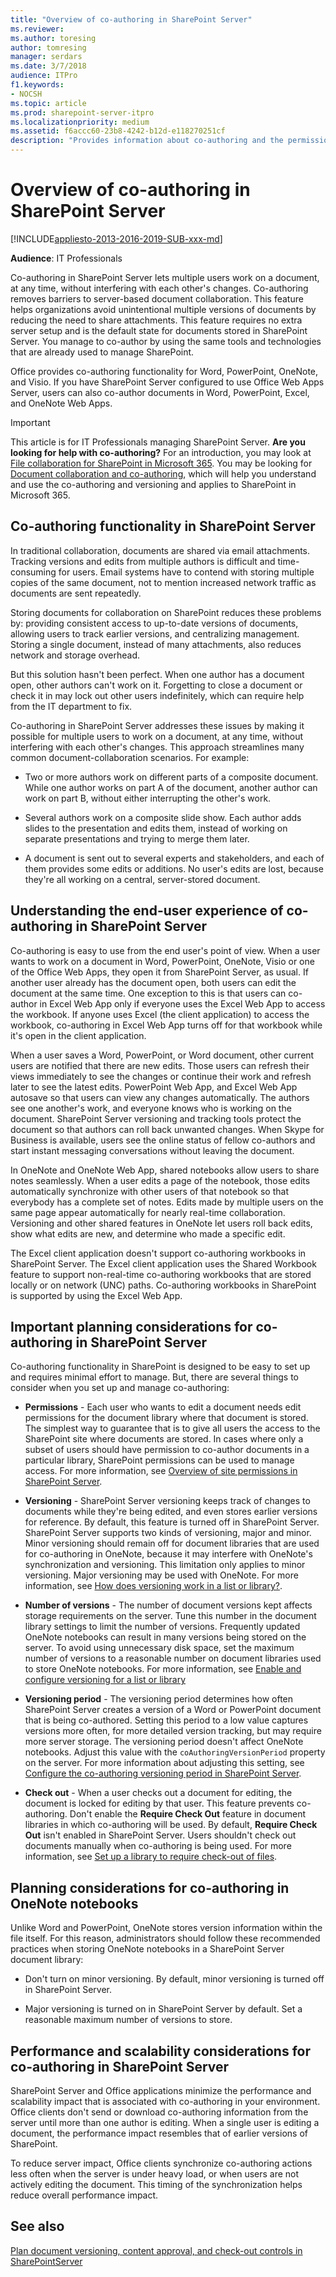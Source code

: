 ```yaml
---
title: "Overview of co-authoring in SharePoint Server"
ms.reviewer: 
ms.author: toresing
author: tomresing
manager: serdars
ms.date: 3/7/2018
audience: ITPro
f1.keywords:
- NOCSH
ms.topic: article
ms.prod: sharepoint-server-itpro
ms.localizationpriority: medium
ms.assetid: f6accc60-23b8-4242-b12d-e118270251cf
description: "Provides information about co-authoring and the permissions and software versions that are required for co-authoring in SharePoint Server and SharePoint in Microsoft 365."
---
```


# Overview of co-authoring in SharePoint Server

[!INCLUDE[appliesto-2013-2016-2019-SUB-xxx-md](../includes/appliesto-2013-2016-2019-SUB-xxx-md.md)]
  
 **Audience**: IT Professionals
  
Co-authoring in SharePoint Server lets multiple users work on a document, at any time, without interfering with each other's changes. Co-authoring removes barriers to server-based document collaboration. This feature helps organizations avoid unintentional multiple versions of documents by reducing the need to share attachments. This feature requires no extra server setup and is the default state for documents stored in SharePoint Server. You manage to co-author by using the same tools and technologies that are already used to manage SharePoint.
  
Office provides co-authoring functionality for Word, PowerPoint, OneNote, and Visio. If you have SharePoint Server configured to use Office Web Apps Server, users can also co-author documents in Word, PowerPoint, Excel, and OneNote Web Apps.
  
> [!IMPORTANT]
> This article is for IT Professionals managing SharePoint Server.  **Are you looking for help with co-authoring?** For an introduction, you may look at [File collaboration for SharePoint in Microsoft 365](../../SharePointOnline/intro-to-file-collaboration.md). You may be looking for [Document collaboration and co-authoring](https://go.microsoft.com/fwlink/p/?LinkId=275815), which will help you understand and use the co-authoring and versioning and applies to SharePoint in Microsoft 365.
  
## Co-authoring functionality in SharePoint Server
<a name="bkmk_ca_in_sp"> </a>

In traditional collaboration, documents are shared via email attachments. Tracking versions and edits from multiple authors is difficult and time-consuming for users. Email systems have to contend with storing multiple copies of the same document, not to mention increased network traffic as documents are sent repeatedly.
  
Storing documents for collaboration on SharePoint reduces these problems by: providing consistent access to up-to-date versions of documents, allowing users to track earlier versions, and centralizing management. Storing a single document, instead of many attachments, also reduces network and storage overhead.
  
But this solution hasn't been perfect. When one author has a document open, other authors can't work on it. Forgetting to close a document or check it in may lock out other users indefinitely, which can require help from the IT department to fix.
  
Co-authoring in SharePoint Server addresses these issues by making it possible for multiple users to work on a document, at any time, without interfering with each other's changes. This approach streamlines many common document-collaboration scenarios. For example:
  
- Two or more authors work on different parts of a composite document. While one author works on part A of the document, another author can work on part B, without either interrupting the other's work.

- Several authors work on a composite slide show. Each author adds slides to the presentation and edits them, instead of working on separate presentations and trying to merge them later.

- A document is sent out to several experts and stakeholders, and each of them provides some edits or additions. No user's edits are lost, because they're all working on a central, server-stored document.

## Understanding the end-user experience of co-authoring in SharePoint Server
<a name="bkmk_understd"> </a>

Co-authoring is easy to use from the end user's point of view. When a user wants to work on a document in Word, PowerPoint, OneNote, Visio or one of the Office Web Apps, they open it from SharePoint Server, as usual. If another user already has the document open, both users can edit the document at the same time. One exception to this is that users can co-author in Excel Web App only if everyone uses the Excel Web App to access the workbook. If anyone uses Excel (the client application) to access the workbook, co-authoring in Excel Web App turns off for that workbook while it's open in the client application.
  
When a user saves a Word, PowerPoint, or Word document, other current users are notified that there are new edits. Those users can refresh their views immediately to see the changes or continue their work and refresh later to see the latest edits. PowerPoint Web App, and Excel Web App autosave so that users can view any changes automatically. The authors see one another's work, and everyone knows who is working on the document. SharePoint Server versioning and tracking tools protect the document so that authors can roll back unwanted changes. When Skype for Business is available, users see the online status of fellow co-authors and start instant messaging conversations without leaving the document.
  
In OneNote and OneNote Web App, shared notebooks allow users to share notes seamlessly. When a user edits a page of the notebook, those edits automatically synchronize with other users of that notebook so that everybody has a complete set of notes. Edits made by multiple users on the same page appear automatically for nearly real-time collaboration. Versioning and other shared features in OneNote let users roll back edits, show what edits are new, and determine who made a specific edit.
  
The Excel client application doesn't support co-authoring workbooks in SharePoint Server. The Excel client application uses the Shared Workbook feature to support non-real-time co-authoring workbooks that are stored locally or on network (UNC) paths. Co-authoring workbooks in SharePoint is supported by using the Excel Web App.
  
## Important planning considerations for co-authoring in SharePoint Server
<a name="bkmk_imp_consid"> </a>

Co-authoring functionality in SharePoint is designed to be easy to set up and requires minimal effort to manage. But, there are several things to consider when you set up and manage co-authoring:
  
- **Permissions** - Each user who wants to edit a document needs edit permissions for the document library where that document is stored. The simplest way to guarantee that is to give all users the access to the SharePoint site where documents are stored. In cases where only a subset of users should have permission to co-author documents in a particular library, SharePoint permissions can be used to manage access. For more information, see [Overview of site permissions in SharePoint Server](../sites/overview-of-site-permissions-in-sharepoint-server.md).

- **Versioning** - SharePoint Server versioning keeps track of changes to documents while they're being edited, and even stores earlier versions for reference. By default, this feature is turned off in SharePoint Server. SharePoint Server supports two kinds of versioning, major and minor. Minor versioning should remain off for document libraries that are used for co-authoring in OneNote, because it may interfere with OneNote's synchronization and versioning. This limitation only applies to minor versioning. Major versioning may be used with OneNote. For more information, see [How does versioning work in a list or library?](https://go.microsoft.com/fwlink/p/?LinkId=275819).

- **Number of versions** - The number of document versions kept affects storage requirements on the server. Tune this number in the document library settings to limit the number of versions. Frequently updated OneNote notebooks can result in many versions being stored on the server. To avoid using unnecessary disk space, set the maximum number of versions to a reasonable number on document libraries used to store OneNote notebooks. For more information, see [Enable and configure versioning for a list or library](https://go.microsoft.com/fwlink/p/?LinkId=275820)

- **Versioning period** - The versioning period determines how often SharePoint Server creates a version of a Word or PowerPoint document that is being co-authored. Setting this period to a low value captures versions more often, for more detailed version tracking, but may require more server storage. The versioning period doesn't affect OneNote notebooks. Adjust this value with the `coAuthoringVersionPeriod` property on the server. For more information about adjusting this setting, see [Configure the co-authoring versioning period in SharePoint Server](configure-the-co-authoring-versioning-period.md).

- **Check out** - When a user checks out a document for editing, the document is locked for editing by that user. This feature prevents co-authoring. Don't enable the **Require Check Out** feature in document libraries in which co-authoring will be used. By default, **Require Check Out** isn't enabled in SharePoint Server. Users shouldn't check out documents manually when co-authoring is being used. For more information, see [Set up a library to require check-out of files](https://go.microsoft.com/fwlink/p/?LinkId=275822).
    
## Planning considerations for co-authoring in OneNote notebooks
<a name="bkmk_onenote"> </a>

Unlike Word and PowerPoint, OneNote stores version information within the file itself. For this reason, administrators should follow these recommended practices when storing OneNote notebooks in a SharePoint Server document library:
  
- Don't turn on minor versioning. By default, minor versioning is turned off in SharePoint Server.

- Major versioning is turned on in SharePoint Server by default. Set a reasonable maximum number of versions to store.  
    
## Performance and scalability considerations for co-authoring in SharePoint Server
<a name="bkmk_perf"> </a>

SharePoint Server and Office applications minimize the performance and scalability impact that is associated with co-authoring in your environment. Office clients don't send or download co-authoring information from the server until more than one author is editing. When a single user is editing a document, the performance impact resembles that of earlier versions of SharePoint.
  
To reduce server impact, Office clients synchronize co-authoring actions less often when the server is under heavy load, or when users are not actively editing the document. This timing of the synchronization helps reduce overall performance impact.
  
## See also
<a name="bkmk_perf"> </a>

[Plan document versioning, content approval, and check-out controls in SharePointServer](versioning-content-approval-and-check-out-planning.md)